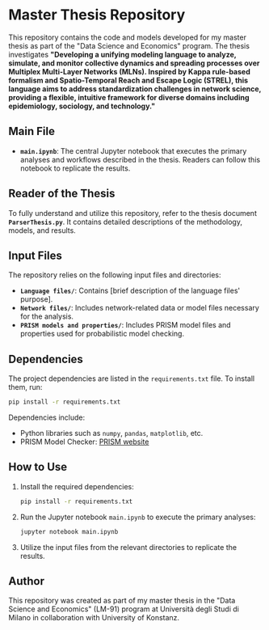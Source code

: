 
# Master Thesis Repository

This repository contains the code and models developed for my master thesis as part of the "Data Science and Economics" program. The thesis investigates **"Developing a unifying modeling language to analyze, simulate, and monitor collective dynamics and spreading processes over Multiplex Multi-Layer Networks (MLNs). Inspired by Kappa rule-based formalism and Spatio-Temporal Reach and Escape Logic (STREL), this language aims to address standardization challenges in network science, providing a flexible, intuitive framework for diverse domains including epidemiology, sociology, and technology."**

## Main File

- **`main.ipynb`**: The central Jupyter notebook that executes the primary analyses and workflows described in the thesis. Readers can follow this notebook to replicate the results.

## Reader of the Thesis

To fully understand and utilize this repository, refer to the thesis document **`ParserThesis.py`**. It contains detailed descriptions of the methodology, models, and results.

## Input Files

The repository relies on the following input files and directories:
- **`Language files/`**: Contains [brief description of the language files' purpose].
- **`Network files/`**: Includes network-related data or model files necessary for the analysis.
- **`PRISM models and properties/`**: Includes PRISM model files and properties used for probabilistic model checking.

## Dependencies

The project dependencies are listed in the `requirements.txt` file. To install them, run:

```bash
pip install -r requirements.txt
```

Dependencies include:
- Python libraries such as `numpy`, `pandas`, `matplotlib`, etc.
- PRISM Model Checker: [PRISM website](http://www.prismmodelchecker.org/)

## How to Use

1. Install the required dependencies:
   ```bash
   pip install -r requirements.txt
   ```

2. Run the Jupyter notebook `main.ipynb` to execute the primary analyses:
   ```bash
   jupyter notebook main.ipynb
   ```

3. Utilize the input files from the relevant directories to replicate the results.

## Author

This repository was created as part of my master thesis in the "Data Science and Economics" (LM-91) program at Università degli Studi di Milano in collaboration with University of Konstanz.

